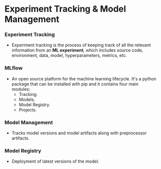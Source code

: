 # **Experiment Tracking & Model Management**

### **Experiment Tracking**
- Experiment tracking is the process of keeping track of all the relevant information from an **ML experiment**, which includes source code, environment, data, model, hyperparameters, metrics, etc.


### **MLflow**
- An open source platform for the machine learning lifecycle. It's a python package that can be installed with pip and it contains four main modules:
	- Tracking.
	- Models.
	- Model Registry.
	- Projects.

### **Model Management**
- Tracks model versions and model artifacts along with preprocessor artifacts. 

### **Model Registry**
- Deployment of latest versions of the model.
